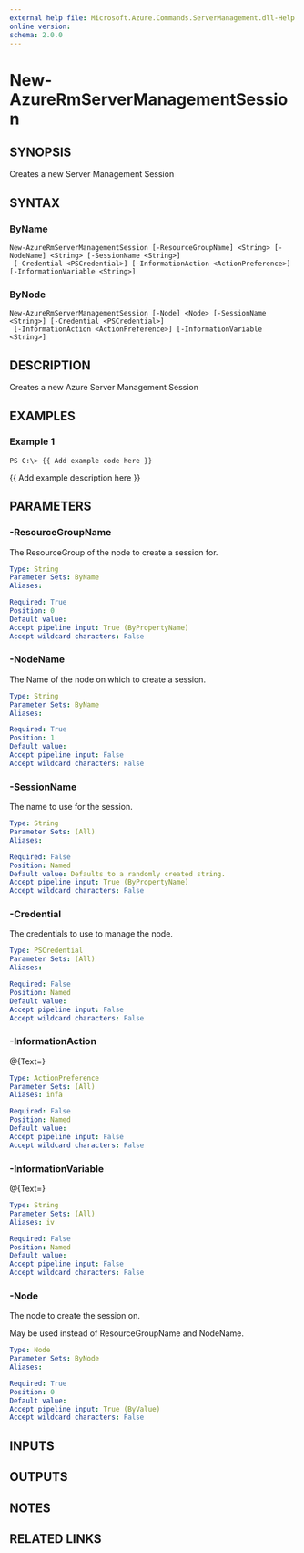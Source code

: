 ```yaml
---
external help file: Microsoft.Azure.Commands.ServerManagement.dll-Help.xml
online version: 
schema: 2.0.0
---
```


# New-AzureRmServerManagementSession
## SYNOPSIS
Creates a new Server Management Session

## SYNTAX

### ByName
```
New-AzureRmServerManagementSession [-ResourceGroupName] <String> [-NodeName] <String> [-SessionName <String>]
 [-Credential <PSCredential>] [-InformationAction <ActionPreference>] [-InformationVariable <String>]
```

### ByNode
```
New-AzureRmServerManagementSession [-Node] <Node> [-SessionName <String>] [-Credential <PSCredential>]
 [-InformationAction <ActionPreference>] [-InformationVariable <String>]
```

## DESCRIPTION
Creates a new Azure Server Management Session

## EXAMPLES

### Example 1
```
PS C:\> {{ Add example code here }}
```

{{ Add example description here }}

## PARAMETERS

### -ResourceGroupName
The ResourceGroup of the node to create a session for.

```yaml
Type: String
Parameter Sets: ByName
Aliases: 

Required: True
Position: 0
Default value: 
Accept pipeline input: True (ByPropertyName)
Accept wildcard characters: False
```

### -NodeName
The Name of the node on which to create a session.

```yaml
Type: String
Parameter Sets: ByName
Aliases: 

Required: True
Position: 1
Default value: 
Accept pipeline input: False
Accept wildcard characters: False
```

### -SessionName
The name to use for the session.

```yaml
Type: String
Parameter Sets: (All)
Aliases: 

Required: False
Position: Named
Default value: Defaults to a randomly created string.
Accept pipeline input: True (ByPropertyName)
Accept wildcard characters: False
```

### -Credential
The credentials to use to manage the node.

```yaml
Type: PSCredential
Parameter Sets: (All)
Aliases: 

Required: False
Position: Named
Default value: 
Accept pipeline input: False
Accept wildcard characters: False
```

### -InformationAction
@{Text=}

```yaml
Type: ActionPreference
Parameter Sets: (All)
Aliases: infa

Required: False
Position: Named
Default value: 
Accept pipeline input: False
Accept wildcard characters: False
```

### -InformationVariable
@{Text=}

```yaml
Type: String
Parameter Sets: (All)
Aliases: iv

Required: False
Position: Named
Default value: 
Accept pipeline input: False
Accept wildcard characters: False
```

### -Node
The node to create the session on.

May be used instead of ResourceGroupName and NodeName.

```yaml
Type: Node
Parameter Sets: ByNode
Aliases: 

Required: True
Position: 0
Default value: 
Accept pipeline input: True (ByValue)
Accept wildcard characters: False
```

## INPUTS

## OUTPUTS

## NOTES

## RELATED LINKS

